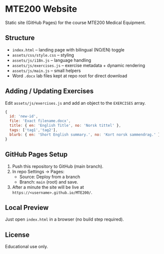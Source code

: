 # MTE200 Website

Static site (GitHub Pages) for the course MTE200 Medical Equipment.

## Structure
- `index.html` – landing page with bilingual (NO/EN) toggle
- `assets/css/style.css` – styling
- `assets/js/i18n.js` – language handling
- `assets/js/exercises.js` – exercise metadata + dynamic rendering
- `assets/js/main.js` – small helpers
- Word `.docx` lab files kept at repo root for direct download

## Adding / Updating Exercises
Edit `assets/js/exercises.js` and add an object to the `EXERCISES` array.

```js
{
  id: 'new-id',
  file: 'Exact filename.docx',
  title: { en: 'English Title', no: 'Norsk tittel' },
  tags: ['tag1','tag2'],
  blurb: { en: 'Short English summary.', no: 'Kort norsk sammendrag.' }
}
```

## GitHub Pages Setup
1. Push this repository to GitHub (main branch).
2. In repo Settings → Pages:
   - Source: Deploy from a branch
   - Branch: `main` (root) and save.
3. After a minute the site will be live at `https://<username>.github.io/MTE200/`.

## Local Preview
Just open `index.html` in a browser (no build step required).

## License
Educational use only.
